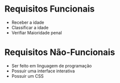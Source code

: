 # Requisitos Funcionais
<ul>
<li>Receber a idade</li>
<li>Classificar a idade</li>
<li>Verifiar Maioridade penal</li>
</ul>

# Requisitos Não-Funcionais
<ul>
<li>Ser feito em linguagem de programação</li>
<li>Possuir uma interface interativa</li>
<li>Possuir um CSS</li>
</ul>